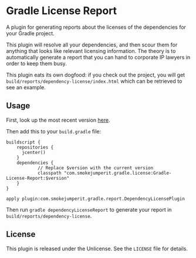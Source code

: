 Gradle License Report
=====================

A plugin for generating reports about the licenses of the dependencies for your Gradle project.

This plugin will resolve all your dependencies, and then scour them for anything that looks like relevant licensing information. The theory is
to automatically generate a report that you can hand to corporate IP lawyers in order to keep them busy.

This plugin eats its own dogfood: if you check out the project, you will get `build/reports/dependency-license/index.html` which can be 
retrieved to see an example.

Usage
-------

First, look up the most recent version [here](http://jcenter.bintray.com/com/smokejumperit/gradle/).

Then add this to your `build.gradle` file:
```
buildscript {
    repositories {
      jcenter()
    }   
    dependencies {
			// Replace $version with the current version
			classpath "com.smokejumperit.gradle.license:Gradle-License-Report:$version"
    }   
}

apply plugin:com.smokejumperit.gradle.report.DependencyLicensePlugin
```

Then run `gradle dependencyLicenseReport` to generate your report in `build/reports/dependency-license`.

License
--------

This plugin is released under the Unlicense. See the `LICENSE` file for details.
